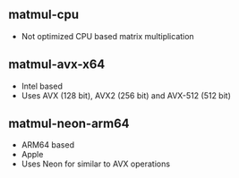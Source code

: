 ## matmul-cpu
- Not optimized CPU based matrix multiplication

## matmul-avx-x64
- Intel based
- Uses AVX (128 bit), AVX2 (256 bit) and AVX-512 (512 bit)

## matmul-neon-arm64
- ARM64 based
- Apple
- Uses Neon for similar to AVX operations
